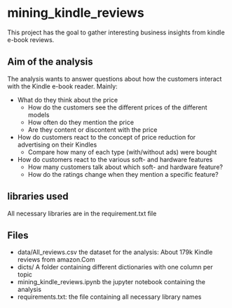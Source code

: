 # mining_kindle_reviews
This project has the goal to gather interesting business insights from kindle e-book reviews.
## Aim of the analysis
The analysis wants to answer questions about how the customers interact with the Kindle e-book reader.
Mainly:
- What do they think about the price
    - How do the customers see the different prices of the different models
    - How often do they mention the price
    - Are they content or discontent with the price
- How do customers react to the concept of price reduction for advertising on their Kindles
    - Compare how many of each type (with/without ads) were bought
- How do customers react to the various soft- and hardware features
    - How many customers talk about which soft- and hardware feature?
    - How do the ratings change when they mention a specific feature?
## libraries used
All necessary libraries are in the requirement.txt file
## Files
- data/All_reviews.csv the dataset for the analysis: About 179k Kindle reviews from amazon.Com
- dicts/ A folder containing different dictionaries with one column per topic
- mining_kindle_reviews.ipynb the jupyter notebook containing the analysis
- requirements.txt: the file containing all necessary library names
